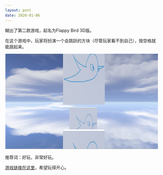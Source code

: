 ```yaml
---
layout: post
date: 2020-01-06
---
```






糊出了第二款游戏，起名为Flappy Bird 3D版。

在这个游戏中，玩家将扮演一个会跳跃的方块（尽管玩家看不到自己），按空格就能跳起来。

![1578313783276](/assets/1578313783276-1578313794306.png)



推荐词：好玩，非常好玩。

[游戏链接在这里](/assets/app/flappybird3d)，希望玩得开心。

